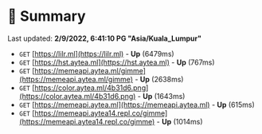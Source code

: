 # 📖 Summary
Last updated: **2/9/2022, 6:41:10 PG "Asia/Kuala_Lumpur"**

- `GET` [https://lilr.ml](https://lilr.ml) - **Up** (6479ms)
- `GET` [https://hst.aytea.ml](https://hst.aytea.ml) - **Up** (767ms)
- `GET` [https://memeapi.aytea.ml/gimme](https://memeapi.aytea.ml/gimme) - **Up** (2638ms)
- `GET` [https://color.aytea.ml/4b31d6.png](https://color.aytea.ml/4b31d6.png) - **Up** (1643ms)
- `GET` [https://memeapi.aytea.ml](https://memeapi.aytea.ml) - **Up** (615ms)
- `GET` [https://memeapi.aytea14.repl.co/gimme](https://memeapi.aytea14.repl.co/gimme) - **Up** (1014ms)
